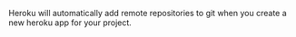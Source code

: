 

Heroku will automatically add remote repositories to git when you create a new heroku app for your project.